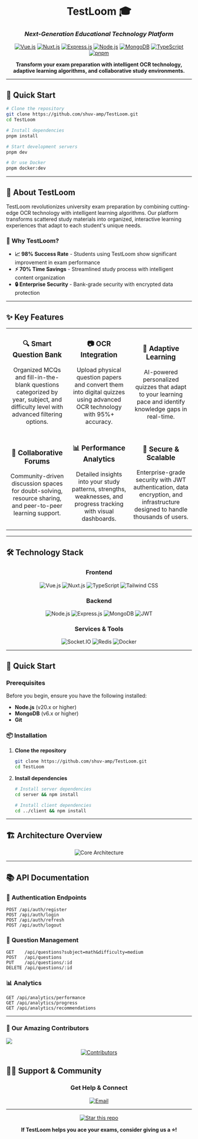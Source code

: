 <div align="center">

# TestLoom 🎓
### *Next-Generation Educational Technology Platform*

[![Vue.js](https://img.shields.io/badge/Vue.js-3.x-4FC08D?style=flat-square&logo=vue.js&logoColor=white)](https://vuejs.org/)
[![Nuxt.js](https://img.shields.io/badge/Nuxt.js-3.x-00DC82?style=flat-square&logo=nuxt.js&logoColor=white)](https://nuxt.com/)
[![Express.js](https://img.shields.io/badge/Express.js-5.x-3f8e3f?style=flat-square&logo=express&logoColor=white)](https://expressjs.com)
[![Node.js](https://img.shields.io/badge/Node.js-22.x-339933?style=flat-square&logo=node.js&logoColor=white)](https://nodejs.org/)
[![MongoDB](https://img.shields.io/badge/MongoDB-8.x-47A248?style=flat-square&logo=mongodb&logoColor=white)](https://mongodb.com/)
[![TypeScript](https://img.shields.io/badge/TypeScript-5.x-3178C6?style=flat-square&logo=typescript&logoColor=white)](https://www.typescriptlang.org/)
[![pnpm](https://img.shields.io/badge/pnpm-8.x-F69220?style=flat-square&logo=pnpm&logoColor=white)](https://pnpm.io/)

**Transform your exam preparation with intelligent OCR technology, adaptive learning algorithms, and collaborative study environments.**

</div>

---

## 🚀 Quick Start

```bash
# Clone the repository
git clone https://github.com/shuv-amp/TestLoom.git
cd TestLoom

# Install dependencies
pnpm install

# Start development servers
pnpm dev

# Or use Docker
pnpm docker:dev
```

---

## 🌟 About TestLoom

TestLoom revolutionizes university exam preparation by combining cutting-edge OCR technology with intelligent learning algorithms. Our platform transforms scattered study materials into organized, interactive learning experiences that adapt to each student's unique needs.

### 🎯 **Why TestLoom?**

- **📈 98% Success Rate** - Students using TestLoom show significant improvement in exam performance
- **⚡ 70% Time Savings** - Streamlined study process with intelligent content organization
- **🔒 Enterprise Security** - Bank-grade security with encrypted data protection

---

## ✨ Key Features

<table>
<tr>
<td width="33%" align="center">

### 🔍 **Smart Question Bank**
Organized MCQs and fill-in-the-blank questions categorized by year, subject, and difficulty level with advanced filtering options.

</td>
<td width="33%" align="center">

### 📷 **OCR Integration**
Upload physical question papers and convert them into digital quizzes using advanced OCR technology with 95%+ accuracy.

</td>
<td width="33%" align="center">

### 🧠 **Adaptive Learning**
AI-powered personalized quizzes that adapt to your learning pace and identify knowledge gaps in real-time.

</td>
</tr>
<tr>
<td width="33%" align="center">

### 💬 **Collaborative Forums**
Community-driven discussion spaces for doubt-solving, resource sharing, and peer-to-peer learning support.

</td>
<td width="33%" align="center">

### 📊 **Performance Analytics**
Detailed insights into your study patterns, strengths, weaknesses, and progress tracking with visual dashboards.

</td>
<td width="33%" align="center">

### 🔐 **Secure & Scalable**
Enterprise-grade security with JWT authentication, data encryption, and infrastructure designed to handle thousands of users.

</td>
</tr>
</table>

---

## 🛠️ Technology Stack

<div align="center">

### **Frontend**
![Vue.js](https://img.shields.io/badge/-Vue.js_3-4FC08D?style=for-the-badge&logo=vue.js&logoColor=white)
![Nuxt.js](https://img.shields.io/badge/-Nuxt.js_3-00DC82?style=for-the-badge&logo=nuxt.js&logoColor=white)
![TypeScript](https://img.shields.io/badge/-TypeScript-3178C6?style=for-the-badge&logo=typescript&logoColor=white)
![Tailwind CSS](https://img.shields.io/badge/-Tailwind_CSS-06B6D4?style=for-the-badge&logo=tailwindcss&logoColor=white)

### **Backend**
![Node.js](https://img.shields.io/badge/-Node.js-339933?style=for-the-badge&logo=node.js&logoColor=white)
![Express.js](https://img.shields.io/badge/-Express.js-000000?style=for-the-badge&logo=express&logoColor=white)
![MongoDB](https://img.shields.io/badge/-MongoDB-47A248?style=for-the-badge&logo=mongodb&logoColor=white)
![JWT](https://img.shields.io/badge/-JWT-000000?style=for-the-badge&logo=jsonwebtokens&logoColor=white)

### **Services & Tools**
![Socket.IO](https://img.shields.io/badge/-Socket.IO-010101?style=for-the-badge&logo=socket.io&logoColor=white)
![Redis](https://img.shields.io/badge/-Redis-DC382D?style=for-the-badge&logo=redis&logoColor=white)
![Docker](https://img.shields.io/badge/-Docker-2496ED?style=for-the-badge&logo=docker&logoColor=white)

</div>

---

## 🚀 Quick Start

### Prerequisites

Before you begin, ensure you have the following installed:
- **Node.js** (v20.x or higher)
- **MongoDB** (v6.x or higher)
- **Git**

### 📦 Installation

1. **Clone the repository**
   ```bash
   git clone https://github.com/shuv-amp/TestLoom.git
   cd TestLoom
   ```

2. **Install dependencies**
   ```bash
   # Install server dependencies
   cd server && npm install
   
   # Install client dependencies
   cd ../client && npm install
   ```
   
---

## 🏗️ Architecture Overview

<div align="center">

![Core Architecture](https://github.com/shuv-amp/TestLoom/blob/main/docs/diagrams/core-architecture.png)


</div>

---

## 📚 API Documentation

### 🔐 **Authentication Endpoints**
```http
POST /api/auth/register
POST /api/auth/login
POST /api/auth/refresh
POST /api/auth/logout
```

### 📝 **Question Management**
```http
GET    /api/questions?subject=math&difficulty=medium
POST   /api/questions
PUT    /api/questions/:id
DELETE /api/questions/:id
```

### 📊 **Analytics**
```http
GET /api/analytics/performance
GET /api/analytics/progress
GET /api/analytics/recommendations
```
---
</td>
</tr>
</table>

### 👥 **Our Amazing Contributors**

<a href="https://github.com/shuv-amp/TestLoom/graphs/contributors">
  <img src="https://contrib.rocks/image?repo=shuv-amp/TestLoom" />
</a>
<div align="center">

[![Contributors](https://img.shields.io/github/contributors/shuv-amp/TestLoom?style=for-the-badge&logo=github&logoColor=white)](https://github.com/shuv-amp/TestLoom/graphs/contributors)

</div>


## 🙋‍♂️ Support & Community

<div align="center">

### **Get Help & Connect**

[![Email](https://img.shields.io/badge/Email-Contact_Us-EA4335?style=for-the-badge&logo=gmail&logoColor=white)](mailto:shuvampandey1@gmail.com)

</div>

---

<div align="center">

[![Star this repo](https://img.shields.io/github/stars/shuv-amp/TestLoom?style=social)](https://github.com/shuv-amp/TestLoom)

**If TestLoom helps you ace your exams, consider giving us a ⭐️!**

</div>

